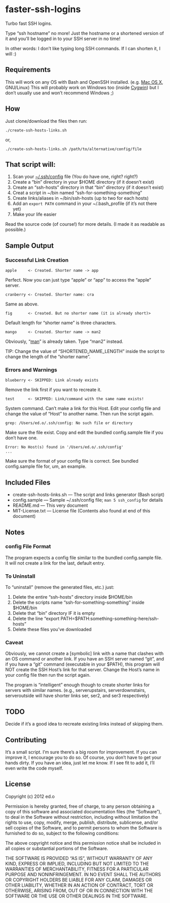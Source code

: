 faster-ssh-logins
=================

Turbo fast SSH logins.

Type “ssh hostname” no more! Just the hostname or a shortened version of it and you’ll be logged in to your SSH server in no time!

In other words: I don’t like typing long SSH commands. If I can shorten it, I will :)

Requirements
------------

This will work on any OS with Bash and OpenSSH installed. (e.g. [Mac OS X](http://www.apple.com/macosx/), GNU/Linux) This will probably work on Windows too (inside [Cygwin](http://cygwin.com/)) but I don’t usually use and won’t recommend Windows ;)

How
---

Just clone/download the files then run:

    ./create-ssh-hosts-links.sh

or,

    ./create-ssh-hosts-links.sh /path/to/alternative/config/file

That script will:
-----------------

1. Scan your [~/.ssh/config](http://www.openbsd.org/cgi-bin/man.cgi?query=ssh_config) file (You do have one, right? right?)
2. Create a “bin” directory in your $HOME directory (if it doesn’t exist)
3. Create an “ssh-hosts” directory in that “bin” directory (if it doesn’t exist)
4. Creat a script in ~/bin named “ssh-for-something-something”
5. Create links/aliases in ~/bin/ssh-hosts (up to two for each hosts)
6. Add an `export PATH` command in your ~/.bash_profile (if it’s not there yet)
7. Make your life easier

Read the source code (of course!) for more details. (I made it as readable as possible.)

Sample Output
-------------

### Successful Link Creation ###

    apple     <- Created. Shorter name -> app

Perfect. Now you can just type “apple” or “app” to access the “apple” server.

    cranberry <- Created. Shorter name: cra

Same as above.

    fig       <- Created. But no shorter name (it is already short)>

Default length for “shorter name” is three characters.

    mango     <- Created. Shorter name -> man2

Obviously, “[man](http://en.wikipedia.org/wiki/Man_page)” is already taken. Type “man2” instead.

TIP: Change the value of “SHORTENED_NAME_LENGTH” inside the script to change the length of the “shorter name”.

### Errors and Warnings ###

    blueberry <- SKIPPED: Link already exists

Remove the link first if you want to recreate it.

    test      <- SKIPPED: Link/command with the same name exists!

System command. Can’t make a link for this Host. Edit your config file and change the value of “Host” to another name. Then run the script again.

    grep: /Users/ed.o/.ssh/config: No such file or directory

Make sure the file exist. Copy and edit the bundled config.sample file if you don’t have one.

    Error: No Host(s) found in '/Users/ed.o/.ssh/config'
    ...

Make sure the format of your config file is correct. See bundled config.sample file for, um, an example.


Included Files
--------------

- create-ssh-hosts-links.sh — The script and links generator (Bash script)
- config.sample — Sample ~/.ssh/config file; `man 5 ssh_config` for details
- README.md — This very document
- MIT-License.txt — License file (Contents also found at end of this document)

Notes
-----

### config File Format ###

The program expects a config file similar to the bundled config.sample file. It will not create a link for the last, default entry.

### To Uninstall ###

To “uninstall” (remove the generated files, etc.) just:

1. Delete the entire “ssh-hosts” directory inside $HOME/bin
2. Delete the scripts name “ssh-for-something-something” inside $HOME/bin
3. Delete that “bin” directory IF it is empty
4. Delete the line “export PATH=$PATH:something-something-here/ssh-hosts”
5. Delete these files you’ve downloaded

### Caveat ###

Obviously, we cannot create a [symbolic] link with a name that clashes with an OS command or another link. If you have an SSH server named “git”, and if you have a “git” command (executable in your $PATH), this program will NOT create the SSH Host’s link for that server. Change the Host’s name in your config file then run the script again.

The program is “intelligent” enough though to create shorter links for servers with similar names. (e.g., serverupstairs, serverdownstairs, serveroutside will have shorter links ser, ser2, and ser3 respectively)

TODO
----

Decide if it’s a good idea to recreate existing links instead of skipping them.

Contributing
------------

It’s a small script. I’m sure there’s a big room for improvement. If you can improve it, I encourage you to do so. Of course, you don’t have to get your hands dirty. If you have an idea, just let me know. If I see fit to add it, I’ll even write the code myself.

License
-------

Copyright (c) 2012 ed.o

Permission is hereby granted, free of charge, to any person obtaining a copy of this software and associated documentation files (the “Software”), to deal in the Software without restriction, including without limitation the rights to use, copy, modify, merge, publish, distribute, sublicense, and/or sell copies of the Software, and to permit persons to whom the Software is furnished to do so, subject to the following conditions:

The above copyright notice and this permission notice shall be included in all copies or substantial portions of the Software.

THE SOFTWARE IS PROVIDED “AS IS”, WITHOUT WARRANTY OF ANY KIND, EXPRESS OR IMPLIED, INCLUDING BUT NOT LIMITED TO THE WARRANTIES OF MERCHANTABILITY, FITNESS FOR A PARTICULAR PURPOSE AND NONINFRINGEMENT. IN NO EVENT SHALL THE AUTHORS OR COPYRIGHT HOLDERS BE LIABLE FOR ANY CLAIM, DAMAGES OR OTHER LIABILITY, WHETHER IN AN ACTION OF CONTRACT, TORT OR OTHERWISE, ARISING FROM, OUT OF OR IN CONNECTION WITH THE SOFTWARE OR THE USE OR OTHER DEALINGS IN THE SOFTWARE.

